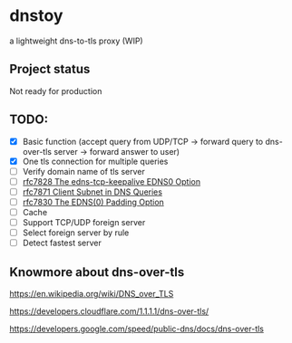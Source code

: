 # dnstoy
a lightweight dns-to-tls proxy (WIP)

## Project status
Not ready for production

## TODO:
- [x] Basic function (accept query from UDP/TCP -> forward query to dns-over-tls server -> forward answer to user)
- [x] One tls connection for multiple queries
- [ ] Verify domain name of tls server
- [ ] [rfc7828 The edns-tcp-keepalive EDNS0 Option](https://tools.ietf.org/html/rfc7828)
- [ ] [rfc7871 Client Subnet in DNS Queries](https://tools.ietf.org/html/rfc7828)
- [ ] [rfc7830 The EDNS(0) Padding Option](https://tools.ietf.org/html/rfc7830)
- [ ] Cache
- [ ] Support TCP/UDP foreign server
- [ ] Select foreign server by rule
- [ ] Detect fastest server

## Knowmore about dns-over-tls
https://en.wikipedia.org/wiki/DNS_over_TLS

https://developers.cloudflare.com/1.1.1.1/dns-over-tls/

https://developers.google.com/speed/public-dns/docs/dns-over-tls
